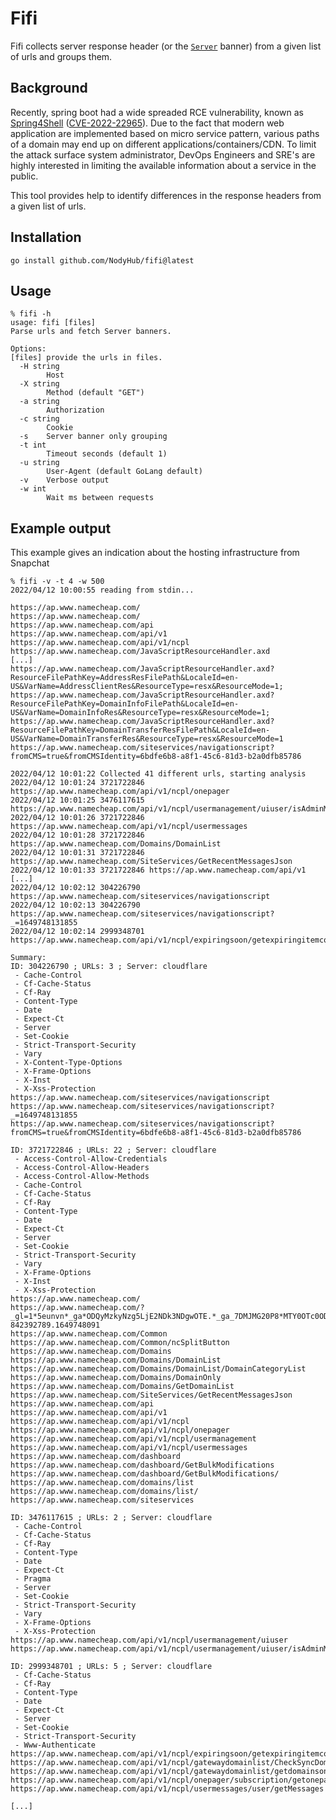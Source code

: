 # Fifi

Fifi collects server response header (or the [`Server`](https://developer.mozilla.org/en-US/docs/Web/HTTP/Headers/Server) banner) from a given list of urls and groups them.

## Background

Recently, spring boot had a wide spreaded RCE vulnerability, known as [Spring4Shell](https://portswigger.net/daily-swig/spring4shell-microsoft-cisa-warn-of-limited-in-the-wild-exploitation) ([CVE-2022-22965](https://cve.mitre.org/cgi-bin/cvename.cgi?name=CVE-2022-22965)). Due to the fact that modern web application are implemented based on micro service pattern, various paths of a domain may end up on different applications/containers/CDN. To limit the attack surface system administrator, DevOps Engineers and SRE's are highly interested in limiting the available information about a service in the public.

This tool provides help to identify differences in the response headers from a given list of urls.

## Installation

```
go install github.com/NodyHub/fifi@latest
```

## Usage

```shell
% fifi -h
usage: fifi [files]
Parse urls and fetch Server banners.

Options:
[files] provide the urls in files.
  -H string
    	Host
  -X string
    	Method (default "GET")
  -a string
    	Authorization
  -c string
    	Cookie
  -s	Server banner only grouping
  -t int
    	Timeout seconds (default 1)
  -u string
    	User-Agent (default GoLang default)
  -v	Verbose output
  -w int
    	Wait ms between requests
```

## Example output

This example gives an indication about the hosting infrastructure from Snapchat

```shell
% fifi -v -t 4 -w 500
2022/04/12 10:00:55 reading from stdin...

https://ap.www.namecheap.com/
https://ap.www.namecheap.com/
https://ap.www.namecheap.com/api
https://ap.www.namecheap.com/api/v1
https://ap.www.namecheap.com/api/v1/ncpl
https://ap.www.namecheap.com/JavaScriptResourceHandler.axd
[...]
https://ap.www.namecheap.com/JavaScriptResourceHandler.axd?ResourceFilePathKey=AddressResFilePath&LocaleId=en-US&VarName=AddressClientRes&ResourceType=resx&ResourceMode=1;
https://ap.www.namecheap.com/JavaScriptResourceHandler.axd?ResourceFilePathKey=DomainInfoFilePath&LocaleId=en-US&VarName=DomainInfoRes&ResourceType=resx&ResourceMode=1;
https://ap.www.namecheap.com/JavaScriptResourceHandler.axd?ResourceFilePathKey=DomainTransferResFilePath&LocaleId=en-US&VarName=DomainTransferRes&ResourceType=resx&ResourceMode=1
https://ap.www.namecheap.com/siteservices/navigationscript?fromCMS=true&fromCMSIdentity=6bdfe6b8-a8f1-45c6-81d3-b2a0dfb85786

2022/04/12 10:01:22 Collected 41 different urls, starting analysis
2022/04/12 10:01:24 3721722846 https://ap.www.namecheap.com/api/v1/ncpl/onepager
2022/04/12 10:01:25 3476117615 https://ap.www.namecheap.com/api/v1/ncpl/usermanagement/uiuser/isAdminMode
2022/04/12 10:01:26 3721722846 https://ap.www.namecheap.com/api/v1/ncpl/usermessages
2022/04/12 10:01:28 3721722846 https://ap.www.namecheap.com/Domains/DomainList
2022/04/12 10:01:31 3721722846 https://ap.www.namecheap.com/SiteServices/GetRecentMessagesJson
2022/04/12 10:01:33 3721722846 https://ap.www.namecheap.com/api/v1
[...]
2022/04/12 10:02:12 304226790 https://ap.www.namecheap.com/siteservices/navigationscript
2022/04/12 10:02:13 304226790 https://ap.www.namecheap.com/siteservices/navigationscript?_=1649748131855
2022/04/12 10:02:14 2999348701 https://ap.www.namecheap.com/api/v1/ncpl/expiringsoon/getexpiringitemcount

Summary:
ID: 304226790 ; URLs: 3 ; Server: cloudflare
 - Cache-Control
 - Cf-Cache-Status
 - Cf-Ray
 - Content-Type
 - Date
 - Expect-Ct
 - Server
 - Set-Cookie
 - Strict-Transport-Security
 - Vary
 - X-Content-Type-Options
 - X-Frame-Options
 - X-Inst
 - X-Xss-Protection
https://ap.www.namecheap.com/siteservices/navigationscript
https://ap.www.namecheap.com/siteservices/navigationscript?_=1649748131855
https://ap.www.namecheap.com/siteservices/navigationscript?fromCMS=true&fromCMSIdentity=6bdfe6b8-a8f1-45c6-81d3-b2a0dfb85786

ID: 3721722846 ; URLs: 22 ; Server: cloudflare
 - Access-Control-Allow-Credentials
 - Access-Control-Allow-Headers
 - Access-Control-Allow-Methods
 - Cache-Control
 - Cf-Cache-Status
 - Cf-Ray
 - Content-Type
 - Date
 - Expect-Ct
 - Server
 - Set-Cookie
 - Strict-Transport-Security
 - Vary
 - X-Frame-Options
 - X-Inst
 - X-Xss-Protection
https://ap.www.namecheap.com/
https://ap.www.namecheap.com/?_gl=1*5eunvn*_ga*ODQyMzkyNzg5LjE2NDk3NDgwOTE.*_ga_7DMJMG20P8*MTY0OTc0ODA5MC4xLjAuMTY0OTc0ODA5MC42MA..&_ga=2.76907415.360072847.1649748091-842392789.1649748091
https://ap.www.namecheap.com/Common
https://ap.www.namecheap.com/Common/ncSplitButton
https://ap.www.namecheap.com/Domains
https://ap.www.namecheap.com/Domains/DomainList
https://ap.www.namecheap.com/Domains/DomainList/DomainCategoryList
https://ap.www.namecheap.com/Domains/DomainOnly
https://ap.www.namecheap.com/Domains/GetDomainList
https://ap.www.namecheap.com/SiteServices/GetRecentMessagesJson
https://ap.www.namecheap.com/api
https://ap.www.namecheap.com/api/v1
https://ap.www.namecheap.com/api/v1/ncpl
https://ap.www.namecheap.com/api/v1/ncpl/onepager
https://ap.www.namecheap.com/api/v1/ncpl/usermanagement
https://ap.www.namecheap.com/api/v1/ncpl/usermessages
https://ap.www.namecheap.com/dashboard
https://ap.www.namecheap.com/dashboard/GetBulkModifications
https://ap.www.namecheap.com/dashboard/GetBulkModifications/
https://ap.www.namecheap.com/domains/list
https://ap.www.namecheap.com/domains/list/
https://ap.www.namecheap.com/siteservices

ID: 3476117615 ; URLs: 2 ; Server: cloudflare
 - Cache-Control
 - Cf-Cache-Status
 - Cf-Ray
 - Content-Type
 - Date
 - Expect-Ct
 - Pragma
 - Server
 - Set-Cookie
 - Strict-Transport-Security
 - Vary
 - X-Frame-Options
 - X-Xss-Protection
https://ap.www.namecheap.com/api/v1/ncpl/usermanagement/uiuser
https://ap.www.namecheap.com/api/v1/ncpl/usermanagement/uiuser/isAdminMode

ID: 2999348701 ; URLs: 5 ; Server: cloudflare
 - Cf-Cache-Status
 - Cf-Ray
 - Content-Type
 - Date
 - Expect-Ct
 - Server
 - Set-Cookie
 - Strict-Transport-Security
 - Www-Authenticate
https://ap.www.namecheap.com/api/v1/ncpl/expiringsoon/getexpiringitemcount
https://ap.www.namecheap.com/api/v1/ncpl/gatewaydomainlist/CheckSyncDomainList
https://ap.www.namecheap.com/api/v1/ncpl/gatewaydomainlist/getdomainsonly
https://ap.www.namecheap.com/api/v1/ncpl/onepager/subscription/getonepagersubscriptions
https://ap.www.namecheap.com/api/v1/ncpl/usermessages/user/getMessages

[...]

```
